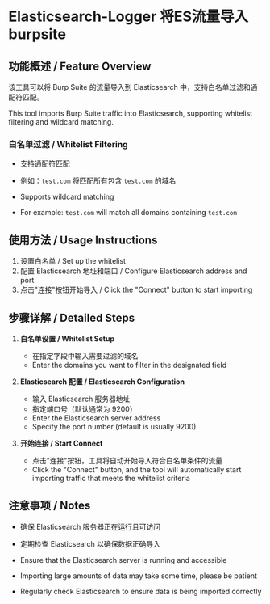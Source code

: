 # Elasticsearch-Logger 将ES流量导入burpsite

## 功能概述 / Feature Overview

该工具可以将 Burp Suite 的流量导入到 Elasticsearch 中，支持白名单过滤和通配符匹配。

This tool imports Burp Suite traffic into Elasticsearch, supporting whitelist filtering and wildcard matching.

### 白名单过滤 / Whitelist Filtering

- 支持通配符匹配
- 例如：`test.com` 将匹配所有包含 `test.com` 的域名

- Supports wildcard matching
- For example: `test.com` will match all domains containing `test.com`

## 使用方法 / Usage Instructions

1. 设置白名单 / Set up the whitelist
2. 配置 Elasticsearch 地址和端口 / Configure Elasticsearch address and port
3. 点击"连接"按钮开始导入 / Click the "Connect" button to start importing

## 步骤详解 / Detailed Steps

1. **白名单设置 / Whitelist Setup**
   - 在指定字段中输入需要过滤的域名
   - Enter the domains you want to filter in the designated field

2. **Elasticsearch 配置 / Elasticsearch Configuration**
   - 输入 Elasticsearch 服务器地址
   - 指定端口号（默认通常为 9200）
   - Enter the Elasticsearch server address
   - Specify the port number (default is usually 9200)

3. **开始连接 / Start Connect**
   - 点击"连接"按钮，工具将自动开始导入符合白名单条件的流量
   - Click the "Connect" button, and the tool will automatically start importing traffic that meets the whitelist criteria

## 注意事项 / Notes

- 确保 Elasticsearch 服务器正在运行且可访问
- 定期检查 Elasticsearch 以确保数据正确导入

- Ensure that the Elasticsearch server is running and accessible
- Importing large amounts of data may take some time, please be patient
- Regularly check Elasticsearch to ensure data is being imported correctly
